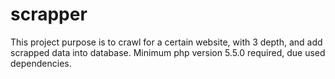 scrapper
========

This project purpose is to crawl for a certain website, with 3 depth, and add scrapped data into database.
Minimum php version 5.5.0 required, due used dependencies.
